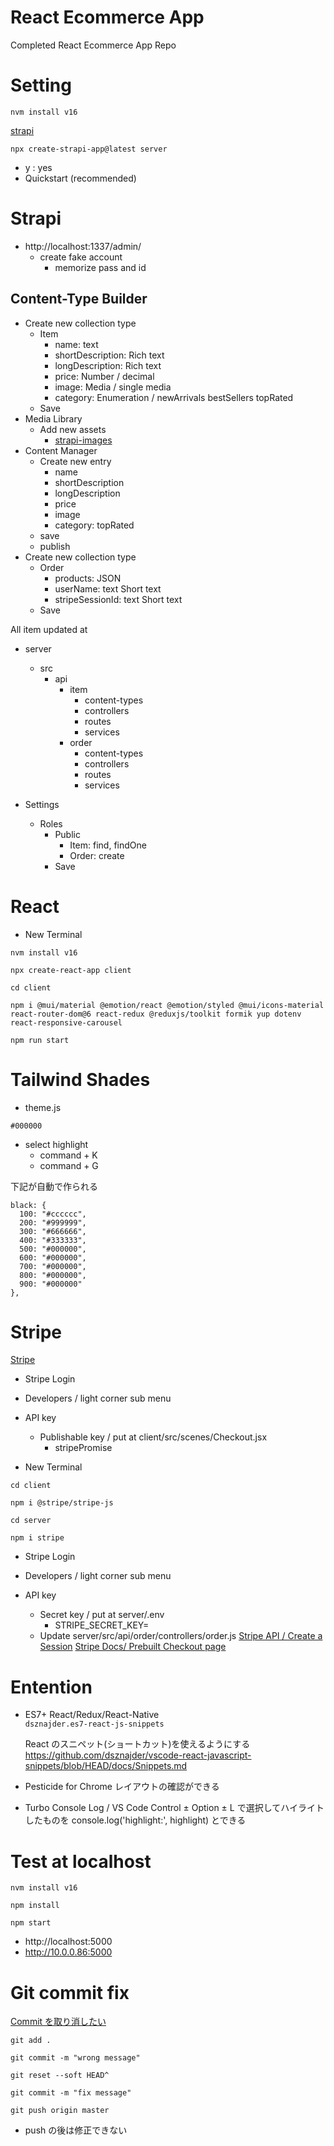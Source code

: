 # React Ecommerce App

Completed React Ecommerce App Repo

# Setting

```
nvm install v16
```

[strapi](https://docs.strapi.io/dev-docs/installation/cli)

```
npx create-strapi-app@latest server
```

- y : yes
- Quickstart (recommended)

# Strapi

- http://localhost:1337/admin/
  - create fake account
    - memorize pass and id

## Content-Type Builder

- Create new collection type
  - Item
    - name: text
    - shortDescription: Rich text
    - longDescription: Rich text
    - price: Number / decimal
    - image: Media / single media
    - category: Enumeration / newArrivals bestSellers topRated
  - Save
- Media Library
  - Add new assets
    - [strapi-images](client-backup/src/assets/strapi-images)
- Content Manager
  - Create new entry
    - name
    - shortDescription
    - longDescription
    - price
    - image
    - category: topRated
  - save
  - publish
- Create new collection type
  - Order
    - products: JSON
    - userName: text Short text
    - stripeSessionId: text Short text
  - Save

All item updated at

- server

  - src
    - api
      - item
        - content-types
        - controllers
        - routes
        - services
      - order
        - content-types
        - controllers
        - routes
        - services

- Settings
  - Roles
    - Public
      - Item: find, findOne
      - Order: create
    - Save

# React

- New Terminal <!-- 別のターミナルを立ち上げる / Strapi のターミナルはキープ -->

```
nvm install v16
```

```
npx create-react-app client
```

```
cd client
```

```
npm i @mui/material @emotion/react @emotion/styled @mui/icons-material react-router-dom@6 react-redux @reduxjs/toolkit formik yup dotenv react-responsive-carousel
```

```
npm run start
```

# Tailwind Shades

- theme.js

```
#000000
```

- select highlight
  - command + K
  - command + G

下記が自動で作られる

```
black: {
  100: "#cccccc",
  200: "#999999",
  300: "#666666",
  400: "#333333",
  500: "#000000",
  600: "#000000",
  700: "#000000",
  800: "#000000",
  900: "#000000"
},
```

# Stripe

[Stripe](https://dashboard.stripe.com/test/dashboard)

- Stripe Login
- Developers / light corner sub menu
- API key

  - Publishable key / put at client/src/scenes/Checkout.jsx
    - stripePromise

- New Terminal

```
cd client
```

```
npm i @stripe/stripe-js
```

```
cd server
```

```
npm i stripe
```

- Stripe Login
- Developers / light corner sub menu
- API key

  - Secret key / put at server/.env
    - STRIPE_SECRET_KEY=
  - Update server/src/api/order/controllers/order.js
    [Stripe API / Create a Session](https://stripe.com/docs/api/checkout/sessions/create)
    <!-- ここを確認すること -->
    [Stripe Docs/ Prebuilt Checkout page](https://stripe.com/docs/checkout/quickstart)
    <!-- これはシンプルなチェックアウトで不十分 -->

<!-- "@emotion/react": "^11.10.4",
"@emotion/styled": "^11.10.4",
"@mui/icons-material": "^5.10.3",
"@mui/material": "^5.10.3",
"@reduxjs/toolkit": "^1.8.5",
"@stripe/react-stripe-js": "^1.10.0",
"@stripe/stripe-js": "^1.35.0",
"@testing-library/jest-dom": "^5.16.5",
"@testing-library/react": "^13.3.0",
"@testing-library/user-event": "^13.5.0",
"": "^16.0.2",
"": "^2.2.9",
"pure-react-carousel": "^1.29.0",
"react": "^18.2.0",
"react-dom": "^18.2.0",
"react-redux": "^8.0.2",
"": "^3.2.23",
"react-router-dom": "^6.3.0",
"react-scripts": "5.0.1",
"web-vitals": "^2.1.4",
"": "^0.32.11" -->

<!-- ############################################## -->

# Entention

- ES7+ React/Redux/React-Native  
  `dsznajder.es7-react-js-snippets`

  React のスニペット(ショートカット)を使えるようにする
  https://github.com/dsznajder/vscode-react-javascript-snippets/blob/HEAD/docs/Snippets.md

- Pesticide for Chrome
  レイアウトの確認ができる

- Turbo Console Log / VS Code
  Control ± Option ± L で選択してハイライトしたものを console.log('highlight:', highlight) とできる

# Test at localhost

```
nvm install v16
```

```
npm install
```

```
npm start
```

- http://localhost:5000
- http://10.0.0.86:5000

# Git commit fix

[Commit を取り消したい](https://www.sejuku.net/blog/70611)

```
git add .
```

```
git commit -m "wrong message"
```

```
git reset --soft HEAD^
```

```
git commit -m "fix message"
```

```
git push origin master
```

- push の後は修正できない
